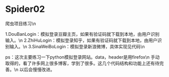 ﻿# Spider02
爬虫项目练习\n

1.DouBanLogin：模拟登录豆瓣主页，如果有验证码就下载到本地，由用户识别输入。\n
2.ZhiHuLogin：模拟登录知乎，如果有验证码就下载到本地，由用户识别输入。\n
3.SinaWeiBoLogin：模拟登录新浪微博，具体实现见代码\n

ps：这次主要练习一下python模拟登录网站。data，header是用firefox\n
手动取得的，看了许多网上很多博客，学到了很多。这几个代码结构和功能上还有待完善。\n
以后会慢慢改进。




